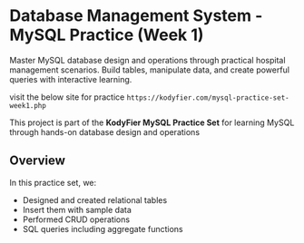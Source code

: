 # Database Management System - MySQL Practice (Week 1)
Master MySQL database design and operations through practical hospital management scenarios. Build tables, manipulate data, and create powerful queries with interactive learning.

visit the below site for practice
`https://kodyfier.com/mysql-practice-set-week1.php`

This project is part of the **KodyFier MySQL Practice Set** for learning MySQL through hands-on database design and operations

##  Overview
In this practice set, we:
- Designed and created relational tables
- Insert them with sample data
- Performed CRUD operations
- SQL queries including aggregate functions